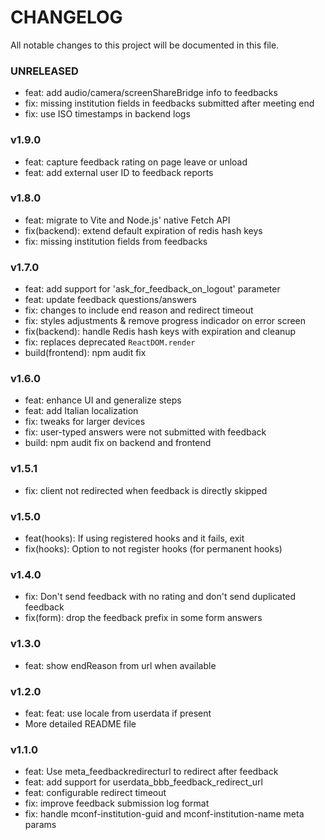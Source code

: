 # CHANGELOG

All notable changes to this project will be documented in this file.

### UNRELEASED

* feat: add audio/camera/screenShareBridge info to feedbacks
* fix: missing institution fields in feedbacks submitted after meeting end
* fix: use ISO timestamps in backend logs

### v1.9.0

* feat: capture feedback rating on page leave or unload
* feat: add external user ID to feedback reports

### v1.8.0

* feat: migrate to Vite and Node.js' native Fetch API
* fix(backend): extend default expiration of redis hash keys
* fix: missing institution fields from feedbacks

### v1.7.0

* feat: add support for 'ask_for_feedback_on_logout' parameter
* feat: update feedback questions/answers
* fix: changes to include end reason and redirect timeout
* fix: styles adjustments & remove progress indicador on error screen
* fix(backend): handle Redis hash keys with expiration and cleanup
* fix: replaces deprecated `ReactDOM.render`
* build(frontend): npm audit fix

### v1.6.0

* feat: enhance UI and generalize steps
* feat: add Italian localization
* fix: tweaks for larger devices
* fix: user-typed answers were not submitted with feedback
* build: npm audit fix on backend and frontend

### v1.5.1

* fix: client not redirected when feedback is directly skipped

### v1.5.0

* feat(hooks): If using registered hooks and it fails, exit
* fix(hooks): Option to not register hooks (for permanent hooks)

### v1.4.0

* fix: Don't send feedback with no rating and don't send duplicated feedback
* fix(form): drop the feedback prefix in some form answers

### v1.3.0

* feat: show endReason from url when available

### v1.2.0

* feat: feat: use locale from userdata if present
* More detailed README file

### v1.1.0

* feat: Use meta_feedbackredirecturl to redirect after feedback
* feat: add support for userdata_bbb_feedback_redirect_url
* feat: configurable redirect timeout
* fix: improve feedback submission log format
* fix: handle mconf-institution-guid and mconf-institution-name meta params
